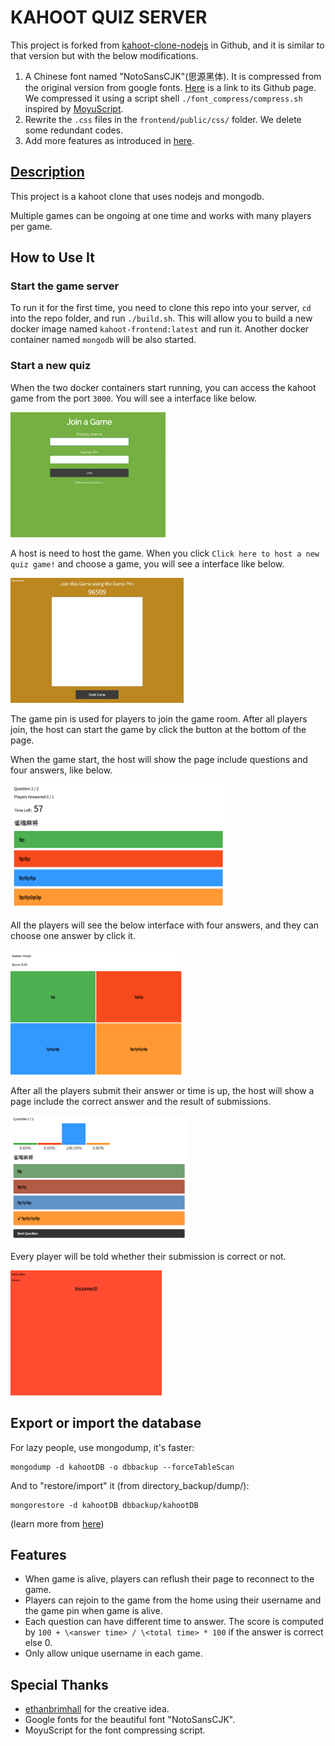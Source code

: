 # KAHOOT QUIZ SERVER

This project is forked from [kahoot-clone-nodejs](https://github.com/ethanbrimhall/kahoot-clone-nodejs) in Github, and it is similar to that version but with the below modifications.

1. A Chinese font named "NotoSansCJK"(思源黑体). It is compressed from the original version from google fonts. [Here](https://github.com/notofonts/noto-cjk) is a link to its Github page. We compressed it using a script shell `./font_compress/compress.sh` inspired by [MoyuScript](https://gist.github.com/MoyuScript/f94d0c594e47113b209156a653aaba93). 
2. Rewrite the `.css` files in the `frontend/public/css/` folder. We delete some redundant codes.
3. Add more features as introduced in [here](#features).

## [Description](https://github.com/ethanbrimhall/kahoot-clone-nodejs#description)

This project is a kahoot clone that uses nodejs and mongodb.

Multiple games can be ongoing at one time and works with many players per game.

## How to Use It

### Start the game server

To run it for the first time, you need to clone this repo into your server, `cd` into the repo folder, and run `./build.sh`. This will allow you to build a new docker image named `kahoot-frontend:latest` and run it. Another docker container named `mongodb` will be also started.

### Start a new quiz

When the two docker containers start running, you can access the kahoot game from the port `3000`. You will see a interface like below.

<img src="Screenshots/join.png" height="200" width="auto" alt="Player Join"/>

A host is need to host the game. When you click `Click here to host a new quiz game!` and choose a game, you will see a interface like below.

<img src="Screenshots/hostJoin.png" height="200" width="auto" alt="Host Lobby"/>

The game pin is used for players to join the game room. After all players join, the host can start the game by click the button at the bottom of the page. 

When the game start, the host will show the page include questions and four answers, like below.

<img src="Screenshots/hostQuestion.png" height="200" width="auto" alt="Host Question"/>

All the players will see the below interface with four answers, and they can choose one answer by click it.

<img src="Screenshots/player.png" height="200" width="auto" alt="Player"/>

After all the players submit their answer or time is up, the host will show a page include the correct answer and the result of submissions.

<img src="Screenshots/questionResults.png" height="200" width="auto" alt="Question Results"/>

Every player will be told whether their submission is correct or not.

<img src="Screenshots/incorrect.png" height="200" width="auto" alt="Player Results"/>

## Export or import the database

For lazy people, use mongodump, it's faster:
``` shell
mongodump -d kahootDB -o dbbackup --forceTableScan
```

And to "restore/import" it (from directory_backup/dump/):
``` shell
mongorestore -d kahootDB dbbackup/kahootDB
```

(learn more from [here](https://stackoverflow.com/questions/11255630/how-to-export-all-collections-in-mongodb))

## Features

- When game is alive, players can reflush their page to reconnect to the game.
- Players can rejoin to the game from the home using their username and the game pin when game is alive.
- Each question can have different time to answer. The score is computed by `100 + \<answer time> / \<total time> * 100` if the answer is correct else 0.
- Only allow unique username in each game.

## Special Thanks

- [ethanbrimhall](https://github.com/ethanbrimhall) for the creative idea.
- Google fonts for the beautiful font "NotoSansCJK".
- MoyuScript for the font compressing script.
